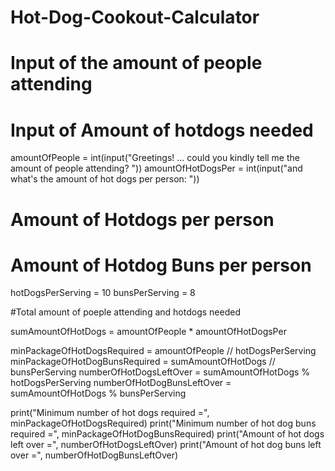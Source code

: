 # Hot-Dog-Cookout-Calculator

# Input of the amount of people attending
# Input of Amount of hotdogs needed

amountOfPeople = int(input("Greetings! ... could you kindly tell me the amount of people attending? "))
amountOfHotDogsPer = int(input("and what's the amount of hot dogs per person: "))

# Amount of Hotdogs per person
# Amount of Hotdog Buns per person

hotDogsPerServing = 10
bunsPerServing = 8

#Total amount of poeple attending and hotdogs needed

sumAmountOfHotDogs = amountOfPeople * amountOfHotDogsPer

minPackageOfHotDogsRequired = amountOfPeople // hotDogsPerServing
minPackageOfHotDogBunsRequired = sumAmountOfHotDogs // bunsPerServing
numberOfHotDogsLeftOver = sumAmountOfHotDogs % hotDogsPerServing
numberOfHotDogBunsLeftOver = sumAmountOfHotDogs % bunsPerServing

print("Minimum number of hot dogs required =", minPackageOfHotDogsRequired)
print("Minimum number of hot dog buns required =", minPackageOfHotDogBunsRequired)
print("Amount of hot dogs left over =", numberOfHotDogsLeftOver)
print("Amount of hot dog buns left over =", numberOfHotDogBunsLeftOver)
